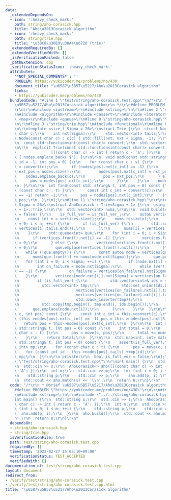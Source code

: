 ```yaml
---
data:
  _extendedDependsOn:
  - icon: ':heavy_check_mark:'
    path: string/aho-corasick.hpp
    title: "Aho\u2013Corasick algorithm"
  - icon: ':heavy_check_mark:'
    path: string/trie.hpp
    title: "\u30C8\u30E9\u30A4\u6728 (trie)"
  _extendedRequiredBy: []
  _extendedVerifiedWith: []
  _isVerificationFailed: false
  _pathExtension: cpp
  _verificationStatusIcon: ':heavy_check_mark:'
  attributes:
    '*NOT_SPECIAL_COMMENTS*': ''
    PROBLEM: https://yukicoder.me/problems/no/430
    document_title: "\u6587\u5B57\u5217/Aho\u2013Corasick algorithm"
    links:
    - https://yukicoder.me/problems/no/430
  bundledCode: "#line 1 \"test/string/aho-corasick.test.cpp\"\n/*\r\n * @brief \u6587\
    \u5B57\u5217/Aho\u2013Corasick algorithm\r\n */\r\n#define PROBLEM \"https://yukicoder.me/problems/no/430\"\
    \r\n\r\n#include <iostream>\r\n#include <string>\r\n\r\n#line 2 \"string/aho-corasick.hpp\"\
    \n#include <algorithm>\r\n#include <cassert>\r\n#include <iterator>\r\n#include\
    \ <map>\r\n#include <queue>\r\n#line 8 \"string/aho-corasick.hpp\"\n#include <vector>\r\
    \n\r\n#line 3 \"string/trie.hpp\"\n#include <functional>\r\n#line 6 \"string/trie.hpp\"\
    \n\r\ntemplate <size_t Sigma = 26>\r\nstruct Trie {\r\n  struct Node {\r\n   \
    \ char c;\r\n    int nxt[Sigma];\r\n    std::vector<int> tails;\r\n    explicit\
    \ Node(const char c) : c(c) { std::fill(nxt, nxt + Sigma, -1); }\r\n  };\r\n\r\
    \n  const std::function<int(const char)> convert;\r\n  std::vector<Node> nodes;\r\
    \n\r\n  explicit Trie(const std::function<int(const char)> convert =\r\n     \
    \               [](const char c) -> int { return c - 'a'; })\r\n      : convert(convert)\
    \ { nodes.emplace_back('$'); }\r\n\r\n  void add(const std::string& s, const int\
    \ id = -1, int pos = 0) {\r\n    for (const char c : s) {\r\n      const int c_int\
    \ = convert(c);\r\n      if (nodes[pos].nxt[c_int] == -1) {\r\n        const int\
    \ nxt_pos = nodes.size();\r\n        nodes[pos].nxt[c_int] = nxt_pos;\r\n    \
    \    nodes.emplace_back(c);\r\n        pos = nxt_pos;\r\n      } else {\r\n  \
    \      pos = nodes[pos].nxt[c_int];\r\n      }\r\n    }\r\n    nodes[pos].tails.emplace_back(id);\r\
    \n  }\r\n\r\n  int find(const std::string& t, int pos = 0) const {\r\n    for\
    \ (const char c : t) {\r\n      const int c_int = convert(c);\r\n      if (nodes[pos].nxt[c_int]\
    \ == -1) return -1;\r\n      pos = nodes[pos].nxt[c_int];\r\n    }\r\n    return\
    \ pos;\r\n  }\r\n};\r\n#line 11 \"string/aho-corasick.hpp\"\n\r\ntemplate <size_t\
    \ Sigma = 26>\r\nstruct AhoCorasick : Trie<Sigma + 1> {\r\n  using Trie<Sigma\
    \ + 1>::Trie;\r\n\r\n  std::vector<int> nums;\r\n\r\n  void build(const bool is_full_ver_\
    \ = false) {\r\n    is_full_ver = is_full_ver_;\r\n    auto& vertices = this->nodes;\r\
    \n    const int n = vertices.size();\r\n    nums.resize(n);\r\n    for (int i\
    \ = 0; i < n; ++i) {\r\n      if (is_full_ver) {\r\n        std::sort(vertices[i].tails.begin(),\
    \ vertices[i].tails.end());\r\n      }\r\n      nums[i] = vertices[i].tails.size();\r\
    \n    }\r\n    std::queue<int> que;\r\n    for (int i = 0; i < Sigma; ++i) {\r\
    \n      if (vertices.front().nxt[i] == -1) {\r\n        vertices.front().nxt[i]\
    \ = 0;\r\n      } else {\r\n        vertices[vertices.front().nxt[i]].nxt[Sigma]\
    \ = 0;\r\n        que.emplace(vertices.front().nxt[i]);\r\n      }\r\n    }\r\n\
    \    while (!que.empty()) {\r\n      const auto& node = vertices[que.front()];\r\
    \n      nums[que.front()] += nums[node.nxt[Sigma]];\r\n      que.pop();\r\n  \
    \    for (int i = 0; i < Sigma; ++i) {\r\n        if (node.nxt[i] == -1) continue;\r\
    \n        int on_failure = node.nxt[Sigma];\r\n        while (vertices[on_failure].nxt[i]\
    \ == -1) {\r\n          on_failure = vertices[on_failure].nxt[Sigma];\r\n    \
    \    }\r\n        vertices[node.nxt[i]].nxt[Sigma] = vertices[on_failure].nxt[i];\r\
    \n        if (is_full_ver) {\r\n          std::vector<int>& ids = vertices[node.nxt[i]].tails;\r\
    \n          std::vector<int> tmp;\r\n          std::set_union(ids.begin(), ids.end(),\r\
    \n                         vertices[vertices[on_failure].nxt[i]].tails.begin(),\r\
    \n                         vertices[vertices[on_failure].nxt[i]].tails.end(),\r\
    \n                         std::back_inserter(tmp));\r\n          ids.resize(tmp.size());\r\
    \n          std::copy(tmp.begin(), tmp.end(), ids.begin());\r\n        }\r\n \
    \       que.emplace(node.nxt[i]);\r\n      }\r\n    }\r\n  }\r\n\r\n  int move(char\
    \ c, int pos) const {\r\n    const int c_int = this->convert(c);\r\n    while\
    \ (this->nodes[pos].nxt[c_int] == -1) pos = this->nodes[pos].nxt[Sigma];\r\n \
    \   return pos = this->nodes[pos].nxt[c_int];\r\n  }\r\n\r\n  int match(const\
    \ std::string& t, int pos = 0) const {\r\n    int total = 0;\r\n    for (const\
    \ char c : t) {\r\n      pos = move(c, pos);\r\n      total += nums[pos];\r\n\
    \    }\r\n    return total;\r\n  }\r\n\r\n  std::map<int, int> match_fully(const\
    \ std::string& t, int pos = 0) const {\r\n    assert(is_full_ver);\r\n    std::map<int,\
    \ int> mp;\r\n    for (const char c : t) {\r\n      pos = move(c, pos);\r\n  \
    \    for (const int id : this->nodes[pos].tails) ++mp[id];\r\n    }\r\n    return\
    \ mp;\r\n  }\r\n\r\n private:\r\n  bool is_full_ver = false;\r\n};\r\n#line 10\
    \ \"test/string/aho-corasick.test.cpp\"\n\r\nint main() {\r\n  std::string s;\r\
    \n  std::cin >> s;\r\n  AhoCorasick<> aho([](const char c) -> int { return c -\
    \ 'A'; });\r\n  int m;\r\n  std::cin >> m;\r\n  for (int i = 0; i < m; ++i) {\r\
    \n    std::string p;\r\n    std::cin >> p;\r\n    aho.add(p, i);\r\n  }\r\n  aho.build();\r\
    \n  std::cout << aho.match(s) << '\\n';\r\n  return 0;\r\n}\r\n"
  code: "/*\r\n * @brief \u6587\u5B57\u5217/Aho\u2013Corasick algorithm\r\n */\r\n\
    #define PROBLEM \"https://yukicoder.me/problems/no/430\"\r\n\r\n#include <iostream>\r\
    \n#include <string>\r\n\r\n#include \"../../string/aho-corasick.hpp\"\r\n\r\n\
    int main() {\r\n  std::string s;\r\n  std::cin >> s;\r\n  AhoCorasick<> aho([](const\
    \ char c) -> int { return c - 'A'; });\r\n  int m;\r\n  std::cin >> m;\r\n  for\
    \ (int i = 0; i < m; ++i) {\r\n    std::string p;\r\n    std::cin >> p;\r\n  \
    \  aho.add(p, i);\r\n  }\r\n  aho.build();\r\n  std::cout << aho.match(s) << '\\\
    n';\r\n  return 0;\r\n}\r\n"
  dependsOn:
  - string/aho-corasick.hpp
  - string/trie.hpp
  isVerificationFile: true
  path: test/string/aho-corasick.test.cpp
  requiredBy: []
  timestamp: '2022-02-27 15:05:10+09:00'
  verificationStatus: TEST_ACCEPTED
  verifiedWith: []
documentation_of: test/string/aho-corasick.test.cpp
layout: document
redirect_from:
- /verify/test/string/aho-corasick.test.cpp
- /verify/test/string/aho-corasick.test.cpp.html
title: "\u6587\u5B57\u5217/Aho\u2013Corasick algorithm"
---
```


